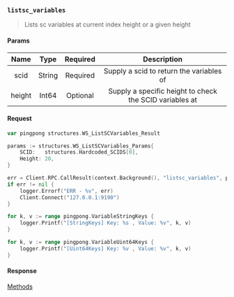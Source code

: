 ### `listsc_variables`

> Lists sc variables at current index height or a given height

#### Params

|Name|Type|Required|Description|
|:--:|:--:|:------:|:---------:|
|scid|String|Required|Supply a scid to return the variables of|
|height|Int64|Optional|Supply a specific height to check the SCID variables at|

#### Request

```go
var pingpong structures.WS_ListSCVariables_Result

params := structures.WS_ListSCVariables_Params{
    SCID:   structures.Hardcoded_SCIDS[0],
    Height: 20,
}

err = Client.RPC.CallResult(context.Background(), "listsc_variables", params, &pingpong)
if err != nil {
    logger.Errorf("ERR - %v", err)
    Client.Connect("127.0.0.1:9190")
}

for k, v := range pingpong.VariableStringKeys {
    logger.Printf("[StringKeys] Key: %s , Value: %v", k, v)
}

for k, v := range pingpong.VariableUint64Keys {
    logger.Printf("[Uint64Keys] Key: %v , Value: %v", k, v)
}
```

#### Response

[Methods](../README.md#methods)